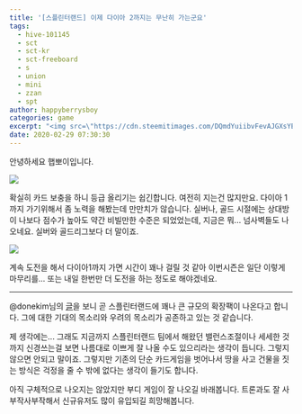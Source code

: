 ```yaml
---
title: '[스플린터랜드] 이제 다이아 2까지는 무난히 가는군요'
tags:
  - hive-101145
  - sct
  - sct-kr
  - sct-freeboard
  - s
  - union
  - mini
  - zzan
  - spt
author: happyberrysboy
categories: game
excerpt: "<img src=\"https://cdn.steemitimages.com/DQmdYuiibvFevAJGXsYEXBfLWikHFKzMo9tq5x5BDg3WLPi/image.png\" />\r\n안녕하세요 햅뽀이입니다.        확실히 카드 보충을 하니 등급 올리기는 쉽긴합니다.  여전히 지는건 많지만요.   다이아 1까지 가기위해서 좀 노력을 해봤는데 만만치가 않습니다. 실버나, 골드 시절에는 상대방이 나보다 점수가 높아도 약간 비빌만한 수준은 되었었는데, 지금은 뭐... 넘사벽들도 나오네요. 실버와 골드리그보다 더 말이죠.          ....."
date: 2020-02-29 07:30:30
---
```


안녕하세요 햅뽀이입니다.

![](https://cdn.steemitimages.com/DQmdYuiibvFevAJGXsYEXBfLWikHFKzMo9tq5x5BDg3WLPi/image.png)

확실히 카드 보충을 하니 등급 올리기는 쉽긴합니다.  여전히 지는건 많지만요. 
다이아 1까지 가기위해서 좀 노력을 해봤는데 만만치가 않습니다. 실버나, 골드 시절에는 상대방이 나보다 점수가 높아도 약간 비빌만한 수준은 되었었는데, 지금은 뭐... 넘사벽들도 나오네요. 실버와 골드리그보다 더 말이죠.

![](https://cdn.steemitimages.com/DQmcg3TcFyvTntB3kFwfvXaoawqWLpqtjJJjGjED8LALaAD/image.png)


계속 도전을 해서 다이아1까지 가면 시간이 꽤나 걸릴 것 같아 이번시즌은 일단 이렇게 마무리를... 또는 내일 한번만 더 도전을 하는 정도로 해야겠네요.

___


@donekim님의 [글](https://www.steemcoinpan.com/hive-101145/@donekim/4bopsx-splinterlands)을 보니 곧 스플린터랜드에 꽤나 큰 규모의 확장팩이 나온다고 합니다. 그에 대한 기대의 목소리와 우려의 목소리가 공존하고 있는 것 같습니다.

제 생각에는... 그래도 지금까지 스플린터랜드 팀에서 해왔던 밸런스조절이나 세세한 것까지 신경쓰는걸 보면 나름대로 이쁘게 잘 나올 수도 있으리라는 생각이 듭니다. 그렇지 않으면 안되고 말이죠. 그렇지만 기존의 단순 카드게임을 벗어나서 땅을 사고 건물을 짓는 방식은 걱정을 줄 수 밖에 없다는 생각이 들기도 합니다.

아직 구체적으로 나오지는 않았지만 부디 게임이 잘 나오길 바래봅니다.
트론과도 잘 사부작사부작해서 신규유저도 많이 유입되길 희망해봅니다.



